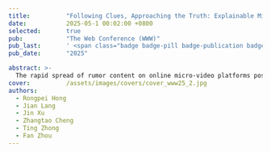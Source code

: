 ```yaml
---
title:          "Following Clues, Approaching the Truth: Explainable Micro-Video Rumor Detection via Chain-of-Thought Reasoning"
date:           2025-05-1 00:02:00 +0800
selected:       true
pub:            "The Web Conference (WWW)"
pub_last:       ' <span class="badge badge-pill badge-publication badge-success">Poster</span>'
pub_date:       "2025"

abstract: >-
  The rapid spread of rumor content on online micro-video platforms poses significant threats to public health and safety. However, existing Micro-Video Rumor Detection (MVRD) methods are generally black-box, which lacks transparency and makes it difficult to understand the reasoning behind classification decisions...
cover:          /assets/images/covers/cover_www25_2.jpg
authors:
  - Rongpei Hong
  - Jian Lang
  - Jin Xu
  - Zhangtao Cheng
  - Ting Zhong
  - Fan Zhou
---
```

